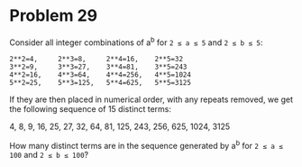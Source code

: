 # Problem 29
Consider all integer combinations of a<sup>b</sup> for `2 ≤ a ≤ 5` and `2 ≤ b ≤ 5`:

    2**2=4,		2**3=8,		2**4=16,	2**5=32
    3**2=9,		3**3=27,	3**4=81,	3**5=243
    4**2=16,	4**3=64,	4**4=256,	4**5=1024
    5**2=25,	5**3=125,	5**4=625,	5**5=3125

If they are then placed in numerical order, 
with any repeats removed, 
we get the following sequence of 15 distinct terms:

4, 8, 9, 16, 25, 27, 32, 64, 81, 125, 243, 256, 625, 1024, 3125

How many distinct terms are in the sequence generated by a<sup>b</sup> for 
`2 ≤ a ≤ 100` and `2 ≤ b ≤ 100`?